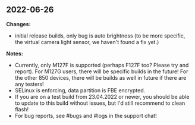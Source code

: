 ## 2022-06-26

**Changes:**
- initial release builds, only bug is auto brightness (to be more specific, the virtual camera light sensor, we haven't found a fix yet.)

**Notes:**
- Currently, only M127F is supported (perhaps F127F too? Please try and report). For M127G users, there will be specific builds in the future! For the other 850 devices, there will be builds as well in future if there are any testers!
- SELinux is enforcing, data partition is FBE encrypted.
- If you are on a test build from 23.04.2022 or newer, you should be able to update to this build without issues, but I'd still recommend to clean flash!
- For bug reports, see #bugs and #logs in the support chat!
